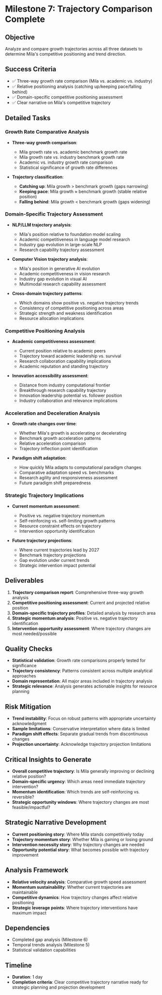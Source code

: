 # Milestone 7: Trajectory Comparison Complete

## Objective
Analyze and compare growth trajectories across all three datasets to determine Mila's competitive positioning and trend direction.

## Success Criteria
- ✅ Three-way growth rate comparison (Mila vs. academic vs. industry)
- ✅ Relative positioning analysis (catching up/keeping pace/falling behind)
- ✅ Domain-specific competitive positioning assessment
- ✅ Clear narrative on Mila's competitive trajectory

## Detailed Tasks

### Growth Rate Comparative Analysis
- **Three-way growth comparison**:
  - Mila growth rate vs. academic benchmark growth rate
  - Mila growth rate vs. industry benchmark growth rate
  - Academic vs. industry growth rate comparison
  - Statistical significance of growth rate differences

- **Trajectory classification**:
  - **Catching up**: Mila growth > benchmark growth (gaps narrowing)
  - **Keeping pace**: Mila growth ≈ benchmark growth (stable relative position)
  - **Falling behind**: Mila growth < benchmark growth (gaps widening)

### Domain-Specific Trajectory Assessment
- **NLP/LLM trajectory analysis**:
  - Mila's position relative to foundation model scaling
  - Academic competitiveness in language model research
  - Industry gap evolution in large-scale NLP
  - Research capability trajectory assessment

- **Computer Vision trajectory analysis**:
  - Mila's position in generative AI evolution
  - Academic competitiveness in vision research
  - Industry gap evolution in visual AI
  - Multimodal research capability assessment

- **Cross-domain trajectory patterns**:
  - Which domains show positive vs. negative trajectory trends
  - Consistency of competitive positioning across areas
  - Strategic strength and weakness identification
  - Resource allocation implications

### Competitive Positioning Analysis
- **Academic competitiveness assessment**:
  - Current position relative to academic peers
  - Trajectory toward academic leadership vs. survival
  - Research collaboration capability implications
  - Academic reputation and standing trajectory

- **Innovation accessibility assessment**:
  - Distance from industry computational frontier
  - Breakthrough research capability trajectory
  - Innovation leadership potential vs. follower position
  - Industry collaboration and relevance implications

### Acceleration and Deceleration Analysis
- **Growth rate changes over time**:
  - Whether Mila's growth is accelerating or decelerating
  - Benchmark growth acceleration patterns
  - Relative acceleration comparison
  - Trajectory inflection point identification

- **Paradigm shift adaptation**:
  - How quickly Mila adapts to computational paradigm changes
  - Comparative adaptation speed vs. benchmarks
  - Research agility and responsiveness assessment
  - Future paradigm shift preparedness

### Strategic Trajectory Implications
- **Current momentum assessment**:
  - Positive vs. negative trajectory momentum
  - Self-reinforcing vs. self-limiting growth patterns
  - Resource constraint effects on trajectory
  - Intervention opportunity identification

- **Future trajectory projections**:
  - Where current trajectories lead by 2027
  - Benchmark trajectory projections
  - Gap evolution under current trends
  - Strategic intervention impact potential

## Deliverables
1. **Trajectory comparison report**: Comprehensive three-way growth analysis
2. **Competitive positioning assessment**: Current and projected relative position
3. **Domain-specific trajectory profiles**: Detailed analysis by research area
4. **Strategic momentum analysis**: Positive vs. negative trajectory identification
5. **Intervention opportunity assessment**: Where trajectory changes are most needed/possible

## Quality Checks
- **Statistical validation**: Growth rate comparisons properly tested for significance
- **Trajectory consistency**: Patterns consistent across multiple analytical approaches
- **Domain representation**: All major areas included in trajectory analysis
- **Strategic relevance**: Analysis generates actionable insights for resource planning

## Risk Mitigation
- **Trend instability**: Focus on robust patterns with appropriate uncertainty acknowledgment
- **Sample limitations**: Conservative interpretation where data is limited
- **Paradigm shift effects**: Separate gradual trends from discontinuous changes
- **Projection uncertainty**: Acknowledge trajectory projection limitations

## Critical Insights to Generate
- **Overall competitive trajectory**: Is Mila generally improving or declining relative position?
- **Domain-specific urgency**: Which areas need immediate trajectory intervention?
- **Momentum identification**: Which trends are self-reinforcing vs. reversible?
- **Strategic opportunity windows**: Where trajectory changes are most feasible/impactful?

## Strategic Narrative Development
- **Current positioning story**: Where Mila stands competitively today
- **Trajectory momentum story**: Whether Mila is gaining or losing ground
- **Intervention necessity story**: Why trajectory changes are needed
- **Opportunity potential story**: What becomes possible with trajectory improvement

## Analysis Framework
- **Relative velocity analysis**: Comparative growth speed assessment
- **Momentum sustainability**: Whether current trajectories are maintainable
- **Competitive dynamics**: How trajectory changes affect relative positioning
- **Strategic leverage points**: Where trajectory interventions have maximum impact

## Dependencies
- Completed gap analysis (Milestone 6)
- Temporal trends analysis (Milestone 5)
- Statistical validation capabilities

## Timeline
- **Duration**: 1 day
- **Completion criteria**: Clear competitive trajectory narrative ready for strategic planning and projection development